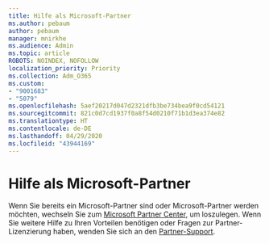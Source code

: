 ```yaml
---
title: Hilfe als Microsoft-Partner
ms.author: pebaum
author: pebaum
manager: mnirkhe
ms.audience: Admin
ms.topic: article
ROBOTS: NOINDEX, NOFOLLOW
localization_priority: Priority
ms.collection: Adm_O365
ms.custom:
- "9001683"
- "5079"
ms.openlocfilehash: 5aef20217d047d2321dfb3be734bea9f0cd54121
ms.sourcegitcommit: 821c0d7cd1937f0a8f54d0210f71b1d3ea374e82
ms.translationtype: HT
ms.contentlocale: de-DE
ms.lasthandoff: 04/29/2020
ms.locfileid: "43944169"
---
```

# <a name="help-as-a-microsoft-partner"></a>Hilfe als Microsoft-Partner

Wenn Sie bereits ein Microsoft-Partner sind oder Microsoft-Partner werden möchten, wechseln Sie zum [Microsoft Partner Center](https://support.microsoft.com/help/4499930/partner-center-overview), um loszulegen. Wenn Sie weitere Hilfe zu Ihren Vorteilen benötigen oder Fragen zur Partner-Lizenzierung haben, wenden Sie sich an den [Partner-Support](https://aka.ms/partnersupport).
